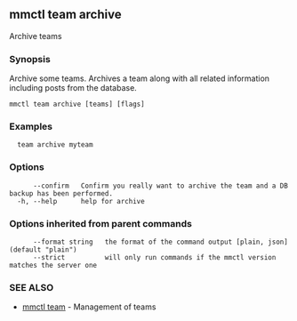 ## mmctl team archive

Archive teams

### Synopsis

Archive some teams.
Archives a team along with all related information including posts from the database.

```
mmctl team archive [teams] [flags]
```

### Examples

```
  team archive myteam
```

### Options

```
      --confirm   Confirm you really want to archive the team and a DB backup has been performed.
  -h, --help      help for archive
```

### Options inherited from parent commands

```
      --format string   the format of the command output [plain, json] (default "plain")
      --strict          will only run commands if the mmctl version matches the server one
```

### SEE ALSO

* [mmctl team](mmctl_team.md)	 - Management of teams

